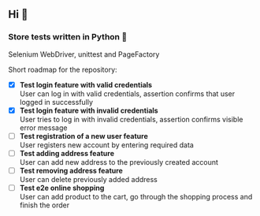 ## Hi 👋
### Store tests written in Python :snake:
Selenium WebDriver, unittest and PageFactory

Short roadmap for the repository:
- [x] **Test login feature with valid credentials**\
      User can log in with valid credentials, assertion confirms that user logged in successfully
- [x] **Test login feature with invalid credentials**\
      User tries to log in with invalid credentials, assertion confirms visible error message
- [ ] **Test registration of a new user feature**\
      User registers new account by entering required data
- [ ] **Test adding address feature**\
      User can add new address to the previously created account
- [ ] **Test removing address feature**\
      User can delete previously added address
- [ ] **Test e2e online shopping**\
      User can add product to the cart, go through the shopping process and finish the order
